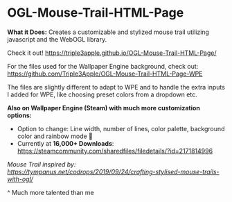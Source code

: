 # OGL-Mouse-Trail-HTML-Page
**What it Does:** Creates a customizable and stylized mouse trail utilizing javascript and the WebOGL library.

Check it out!
https://triple3apple.github.io/OGL-Mouse-Trail-HTML-Page/

For the files used for the Wallpaper Engine background, check out: https://github.com/Triple3Apple/OGL-Mouse-Trail-HTML-Page-WPE

The files are slightly different to adapt to WPE and to handle the extra inputs I added for WPE, like choosing preset colors from a dropdown etc.

**Also on Wallpaper Engine (Steam) with much more customization options:**
- Option to change: Line width, number of lines, color palette, background color and rainbow mode :rainbow:
- Currently at **16,000+ Downloads**:
https://steamcommunity.com/sharedfiles/filedetails/?id=2171814996

*Mouse Trail inspired by: https://tympanus.net/codrops/2019/09/24/crafting-stylised-mouse-trails-with-ogl/*

^ Much more talented than me

